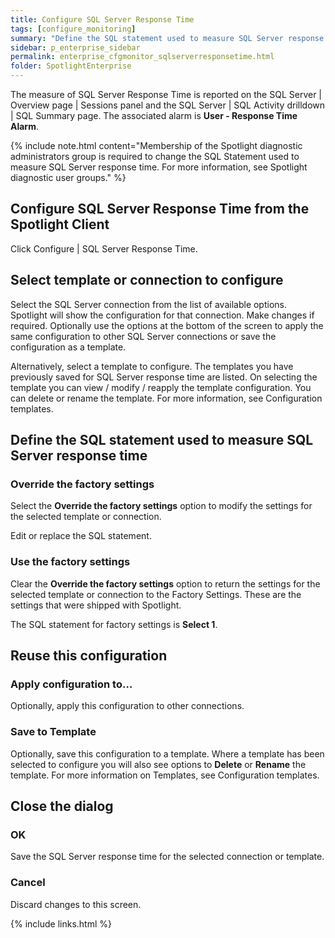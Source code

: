 ```yaml
---
title: Configure SQL Server Response Time
tags: [configure_monitoring]
summary: "Define the SQL statement used to measure SQL Server response time."
sidebar: p_enterprise_sidebar
permalink: enterprise_cfgmonitor_sqlserverresponsetime.html
folder: SpotlightEnterprise
---
```



The measure of SQL Server Response Time is reported on the SQL Server \| Overview page \| Sessions panel and the SQL Server \| SQL Activity drilldown \| SQL Summary page. The associated alarm is **User - Response Time Alarm**.

{% include note.html content="Membership of the Spotlight diagnostic administrators group is required to change the SQL Statement used to measure SQL Server response time. For more information, see Spotlight diagnostic user groups." %}


## Configure SQL Server Response Time from the Spotlight Client

Click Configure \| SQL Server Response Time.

## Select template or connection to configure

Select the SQL Server connection from the list of available options. Spotlight will show the configuration for that connection. Make changes if required. Optionally use the options at the bottom of the screen to apply the same configuration to other SQL Server connections or save the configuration as a template.

Alternatively, select a template to configure. The templates you have previously saved for SQL Server response time are listed. On selecting the template you can view / modify / reapply the template configuration. You can delete or rename the template. For more information, see Configuration templates.


## Define the SQL statement used to measure SQL Server response time

### Override the factory settings

Select the **Override the factory settings** option to modify the settings for the selected template or connection.

Edit or replace the SQL statement.

### Use the factory settings

Clear the **Override the factory settings** option to return the settings for the selected template or connection to the Factory Settings. These are the settings that were shipped with Spotlight.

The SQL statement for factory settings is **Select 1**.


## Reuse this configuration

### Apply configuration to…  

Optionally, apply this configuration to other connections.

### Save to Template  

Optionally, save this configuration to a template. Where a template has been selected to configure you will also see options to **Delete** or **Rename** the template. For more information on Templates, see Configuration templates.

## Close the dialog

### OK

Save the SQL Server response time for the selected connection or template.

### Cancel

Discard changes to this screen.


{% include links.html %}
